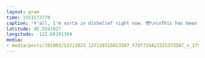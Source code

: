 ```yaml
---
layout: gram
time: 1551572770
caption: "Y'all, I'm sorta in disbelief right now. 😳\n\nThis has been YEARS in the making: first I wired up all the overhead lighting, then we got the new electrical panel installed, then I excavated a bunch of dirt out of the crawl space (bucket by bucket), then I patched some holes in the concrete floor, then I built the wall (and wired up that electrical), and just now I got to put the last bits of the workbench together. Wow.\n\nThere's still lots to organize (now that I have the space!), but if you're ever thinking that you wish you had the tools and the shop space to work on a project of some sort, let me know! I'm excited to share this space.\n\n#pdxbeehive"
latitude: 45.5541027
longitude: -122.60191369
media:
- media/posts/201903/53713923_127119315013507_5797733421515373587_n_17946350866257105.jpg
---
```

